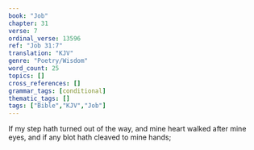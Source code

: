 ```yaml
---
book: "Job"
chapter: 31
verse: 7
ordinal_verse: 13596
ref: "Job 31:7"
translation: "KJV"
genre: "Poetry/Wisdom"
word_count: 25
topics: []
cross_references: []
grammar_tags: [conditional]
thematic_tags: []
tags: ["Bible","KJV","Job"]
---
```

If my step hath turned out of the way, and mine heart walked after mine eyes, and if any blot hath cleaved to mine hands;
